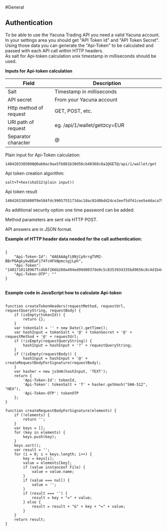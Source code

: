 #General

## Authentication 

To be able to use the Yacuna Trading API you need a valid Yacuna account.<br>
In your settings area you should get "API Token Id" and "API Token Secret".<br>
Using those data you can generate the "Api-Token" to be calculated and passed with each API call within HTTP headers.<br>
As salt for Api-token calculation unix timestamp in milliseconds should be used.<br>

<p><strong>Inputs for Api-token calculation</strong></p>
<table>
	<thead>
		<tr>
			<th style="width: 30%">Field</th>
			<th style="width: 70%">Description</th>
		</tr>
	</thead>
	<tbody>
		<tr>
			<td class="code">Salt</td>
			<td>Timestamp in milliseconds</td>
		</tr>
		<tr>
			<td class="code">API secret</td>
			<td>From your Yacuna account</td>
		</tr>
		<tr>
			<td class="code">Http method of request</td>
			<td>GET, POST, etc.</td>
		</tr>
		<tr>
			<td class="code">URI path of request</td>
			<td>eg. /api/1/wallet/get&currency=EUR</td>
		</tr>
		<tr>
			<td class="code">Separator character</td>
			<td>@</td>
		</tr>
	</tbody>
</table>

Plain input for Api-Token calculation: 
<pre class="prettyprint language-html prettyprinted" data-type="example"><code><span class="pln">1404203385000@0ab0ac9aa5fb881b30d56cb40368c8a2@GET@/api/1/wallet/get</span></code></pre>

Api token creation algorithm: 
<pre class="prettyprint language-html prettyprinted" data-type="algorithm"><code><span class="pln">salt+T+hex(sha512(plain input))</span></code></pre>

Api token result
<pre class="prettyprint language-html prettyprinted" data-type="example"><code><span class="pln">1404203385000T0e584fdc9905755173dac10ac02d0bdd24ce2eef5df41cee5e4daca750d461c9c5bc301b74deb3f566389b8008496a86ca3188034cab853a453c354bb2a1e647</span></code></pre>

<p>
As additional security option one time password can be added.
<p>
Method parameters are sent via HTTP POST.
<p>
API answers are in JSON format.

<strong>Example of HTTP header data needed for the call authentication:</strong>

<pre class="prettyprint" data-type="json">
<code>
{
	"Api-Token-Id": "AAEAAAgfi0NjCp9rrgTVM2-BBrP6AgkykwBEwFj74fcHFkNpmcsgjLph",
	"Api-Token": "1401710118967Tcdbbf266b260a494ed99d0037de0c5c8353934335bd9656c8c4d1b449602f6c62231446b727f3a1e9918919af6bfdba574f5e245fe132e1fff04b4c111b72823",
	"Api-Token-OTP": ""
}
</code>
</pre>

<strong>Example code in JavaScript how to calculate Api-token</strong>
<pre class="prettyprint language-javascript">
<code>
function createTokenHeaders(requestMethod, requestUrl, requestQueryString, requestBody) {
	if (isEmpty(tokenId)) {
		return {};
	}
	var tokenSalt = '' + new Date().getTime();
	var hashInput = tokenSalt + '@' + tokenSecret + '@' + requestMethod + '@' + requestUrl;
	if (!isEmpty(requestQueryString)) {
		hashInput = hashInput + '?' + requestQueryString;
	}
	if (!isEmpty(requestBody)) {
		hashInput = hashInput + '@' + createRequestBodyForSignature(requestBody);
	}
	var hasher = new jsSHA(hashInput, 'TEXT');
	return {
		'Api-Token-Id': tokenId,
		'Api-Token': tokenSalt + 'T' + hasher.getHash("SHA-512", "HEX"),
		'Api-Token-OTP': tokenOTP
	};
}

function createRequestBodyForSignature(elements) {
	if (!elements) {
		return '';
	}
	var keys = [];
	for (key in elements) {
		keys.push(key);
	}
	keys.sort();
	var result = '';
	for (i = 0; i < keys.length; i++) {
		key = keys[i];
		value = elements[key];
		if (value instanceof File) {
			value = value.name;
		}
		if (value === null) {
			value = '';
		}
		if (result === '') {
			result = key + "=" + value;
		} else {
			result = result + "&" + key + "=" + value;
		}
	}
	return result;
}
</code>
</pre>

